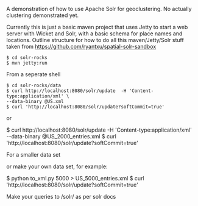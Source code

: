 A demonstration of how to use Apache Solr for geoclustering. No actually clustering demonstrated yet.

Currently this is just a basic maven project that uses Jetty to start a web server with Wicket and Solr, with a basic schema for place names and locations. Outline structure for how to do all this maven/Jetty/Solr stuff taken from https://github.com/ryantxu/spatial-solr-sandbox

    $ cd solr-rocks
    $ mvn jetty:run
From a seperate shell

    $ cd solr-rocks/data
    $ curl http://localhost:8080/solr/update  -H 'Content-type:application/xml' \
    --data-binary @US.xml
    $ curl 'http://localhost:8080/solr/update?softCommit=true'

or

  $ curl http://localhost:8080/solr/update  -H 'Content-type:application/xml' \
  --data-binary @US_2000_entries.xml
  $ curl 'http://localhost:8080/solr/update?softCommit=true'

For a smaller data set

or make your own data set, for example:

$ python to_xml.py 5000 > US_5000_entries.xml
$ curl 'http://localhost:8080/solr/update?softCommit=true'

Make your queries to /solr/ as per solr docs
